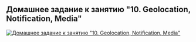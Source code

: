 ## Домашнее задание к занятию "10. Geolocation, Notification, Media"

[![Домашнее задание к занятию "10. Geolocation, Notification, Media"](https://github.com/tashakibanova/media/actions/workflows/web.yml/badge.svg)](https://github.com/tashakibanova/media/actions/workflows/web.yml)